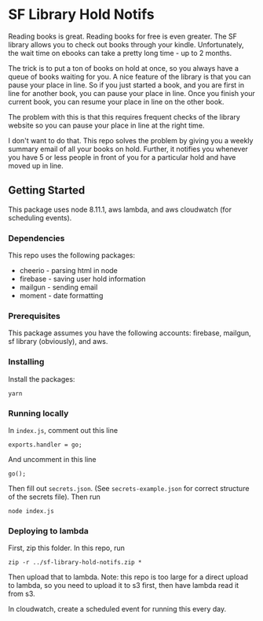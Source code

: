 # SF Library Hold Notifs

Reading books is great. Reading books for free is even greater. The SF library allows you to check out books through your kindle. Unfortunately, the wait time on ebooks can take a pretty long time - up to 2 months.

The trick is to put a ton of books on hold at once, so you always have a queue of books waiting for you. A nice feature of the library is that you can pause your place in line. So if you just started a book, and you are first in line for another book, you can pause your place in line. Once you finish your current book, you can resume your place in line on the other book.

The problem with this is that this requires frequent checks of the library website so you can pause your place in line at the right time.

I don't want to do that. This repo solves the problem by giving you a weekly summary email of all your books on hold. Further, it notifies you whenever you have 5 or less people in front of you for a particular hold and have moved up in line.

## Getting Started

This package uses node 8.11.1, aws lambda, and aws cloudwatch (for scheduling events).

### Dependencies

This repo uses the following packages:
* cheerio - parsing html in node
* firebase - saving user hold information
* mailgun - sending email
* moment - date formatting

### Prerequisites

This package assumes you have the following accounts:
firebase, mailgun, sf library (obviously), and aws.

### Installing

Install the packages:

```
yarn
```

### Running locally

In `index.js`, comment out this line
```
exports.handler = go;
```
And uncomment in this line
```
go();
```
Then fill out `secrets.json`. (See `secrets-example.json` for correct structure of the secrets file). Then run

```
node index.js
```

### Deploying to lambda

First, zip this folder. In this repo, run

```
zip -r ../sf-library-hold-notifs.zip *
```

Then upload that to lambda. Note: this repo is too large for a direct upload to lambda, so you need to upload it to s3 first, then have lambda read it from s3.

In cloudwatch, create a scheduled event for running this every day.

